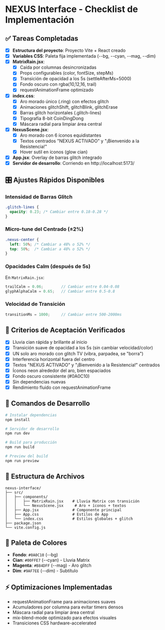 # NEXUS Interface - Checklist de Implementación

## ✅ Tareas Completadas

- [x] **Estructura del proyecto**: Proyecto Vite + React creado
- [x] **Variables CSS**: Paleta fija implementada (--bg, --cyan, --mag, --dim)
- [x] **MatrixRain.jsx**: 
  - [x] Caída por columnas desincronizadas
  - [x] Props configurables (color, fontSize, stepMs)
  - [x] Transición de opacidad a los 5s (settleAfterMs=5000)
  - [x] Fondo oscuro con rgba(10,12,16, trail)
  - [x] requestAnimationFrame optimizado
- [x] **index.css**:
  - [x] Aro morado único (.ring) con efectos glitch
  - [x] Animaciones glitchShift, glitchBlink, glitchErase
  - [x] Barras glitch horizontales (.glitch-lines)
  - [x] Tipografía 8-bit CoinDingDong
  - [x] Máscara radial para limpiar área central
- [x] **NexusScene.jsx**:
  - [x] Aro morado con 6 íconos equidistantes
  - [x] Textos centrados "NEXUS ACTIVADO" y "¡Bienvenido a la Resistencia!"
  - [x] Hover sutil en íconos (glow cian)
- [x] **App.jsx**: Overlay de barras glitch integrado
- [x] **Servidor de desarrollo**: Corriendo en http://localhost:5173/

## 🎛️ Ajustes Rápidos Disponibles

### Intensidad de Barras Glitch
```css
.glitch-lines {
  opacity: 0.23; /* Cambiar entre 0.18-0.28 */
}
```

### Micro-tune del Centrado (±2%)
```css
.nexus-center {
  left: 50%; /* Cambiar a 48% o 52% */
  top: 50%;  /* Cambiar a 48% o 52% */
}
```

### Opacidades Calm (después de 5s)
En `MatrixRain.jsx`:
```javascript
trailCalm = 0.06;        // Cambiar entre 0.04-0.08
glyphAlphaCalm = 0.65;   // Cambiar entre 0.5-0.8
```

### Velocidad de Transición
```javascript
transitionMs = 1000;     // Cambiar entre 500-2000ms
```

## 🎯 Criterios de Aceptación Verificados

- [x] Lluvia cian rápida y brillante al inicio
- [x] Transición suave de opacidad a los 5s (sin cambiar velocidad/color)
- [x] UN solo aro morado con glitch TV (vibra, parpadea, se "borra")
- [x] Interferencia horizontal fuera del centro
- [x] Textos "NEXUS ACTIVADO" y "¡Bienvenido a la Resistencia!" centrados
- [x] Íconos neon alrededor del aro, bien espaciados
- [x] Fondo oscuro consistente (#0A0C10)
- [x] Sin dependencias nuevas
- [x] Rendimiento fluido con requestAnimationFrame

## 🚀 Comandos de Desarrollo

```bash
# Instalar dependencias
npm install

# Servidor de desarrollo
npm run dev

# Build para producción
npm run build

# Preview del build
npm run preview
```

## 📁 Estructura de Archivos

```
nexus-interface/
├── src/
│   ├── components/
│   │   ├── MatrixRain.jsx    # Lluvia Matrix con transición
│   │   └── NexusScene.jsx     # Aro + íconos + textos
│   ├── App.jsx               # Componente principal
│   ├── App.css               # Estilos de App
│   └── index.css             # Estilos globales + glitch
├── package.json
└── vite.config.js
```

## 🎨 Paleta de Colores

- **Fondo**: `#0A0C10` (--bg)
- **Cian**: `#00FFE7` (--cyan) - Lluvia Matrix
- **Magenta**: `#B84DFF` (--mag) - Aro glitch
- **Dim**: `#9AF7EE` (--dim) - Subtítulo

## ⚡ Optimizaciones Implementadas

- requestAnimationFrame para animaciones suaves
- Acumuladores por columna para evitar timers densos
- Máscara radial para limpiar área central
- mix-blend-mode optimizado para efectos visuales
- Transiciones CSS hardware-accelerated
